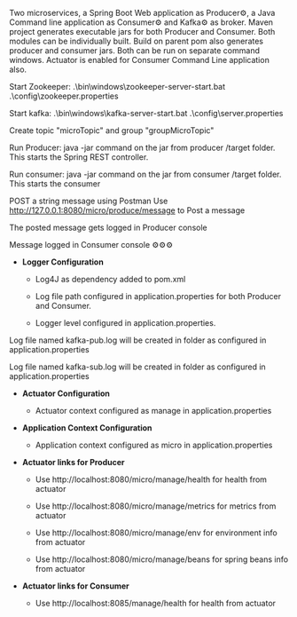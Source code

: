 <html>
  <head><meta name="google-site-verification" content="TfQsN70zn6my5jc6i8MpMAw3Ub78KoKEpktUFJ9z3XE" /></head>
  <body>
    
Two microservices, 
    a Spring Boot Web application as Producer:gear:, a Java Command line application as Consumer:gear: and Kafka:gear: as broker. Maven project generates executable jars for both Producer and Consumer. Both modules can be individually built. Build on parent pom also generates producer and consumer jars. Both can be run on separate command  windows.  Actuator is enabled for Consumer Command Line application also. 

Start Zookeeper: .\bin\windows\zookeeper-server-start.bat .\config\zookeeper.properties

Start kafka: .\bin\windows\kafka-server-start.bat .\config\server.properties

Create topic "microTopic" and group "groupMicroTopic" 

Run Producer: java -jar command on the jar from producer /target folder. This starts the Spring REST controller. 

Run consumer: java -jar command on the jar from consumer /target folder. This starts the consumer

POST a string message using Postman
Use http://127.0.0.1:8080/micro/produce/message to Post a message

The posted message gets logged in Producer console 

Message logged in Consumer console
:gear::gear::gear:    
* **Logger Configuration**
    
    * Log4J as dependency added to pom.xml
    
    * Log file path configured in application.properties for both Producer and Consumer.
    
    * Logger level configured in application.properties.    

Log file named kafka-pub.log will be created in folder as configured in application.properties 

Log file named kafka-sub.log will be created in folder as configured in application.properties 

* **Actuator Configuration**
    
    * Actuator context configured as manage in application.properties
    
* **Application Context Configuration**
    
  * Application context configured as micro in application.properties
    
* **Actuator links for Producer**
    
  * Use http://localhost:8080/micro/manage/health for health from actuator 

  * Use http://localhost:8080/micro/manage/metrics for metrics from actuator 

  * Use http://localhost:8080/micro/manage/env for environment info from actuator

  * Use http://localhost:8080/micro/manage/beans for spring beans info from actuator  

* **Actuator links for Consumer**
    
  * Use http://localhost:8085/manage/health for health from actuator 


  </body>
  </html>
